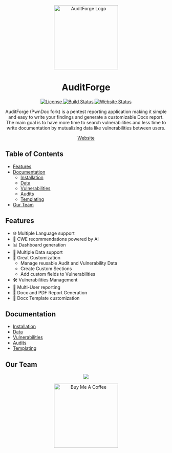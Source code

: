 <p align="center">
  <img src="https://auditforge.feriadesoftware.cl/logo.svg" alt="AuditForge Logo" width="200"/>
</p>

<h1 align="center">AuditForge</h1>

<p align="center">
  <a href="https://img.shields.io/github/license/caverav/auditforge">
    <img src="https://img.shields.io/github/license/caverav/auditforge" alt="License">
  </a>
  <a href="https://github.com/caverav/auditforge/actions/workflows/frontend.yml">
    <img src="https://github.com/caverav/auditforge/actions/workflows/frontend.yml/badge.svg" alt="Build Status">
  </a>
  <a href="https://img.shields.io/website-up-down-green-red/https/auditforge.feriadesoftware.cl.svg">
    <img src="https://img.shields.io/website-up-down-green-red/https/auditforge.feriadesoftware.cl.svg" alt="Website Status">
  </a>
</p>

<p align="center">
  AuditForge (PwnDoc fork) is a pentest reporting application making it simple and easy to write your findings and generate a customizable Docx report.  
  The main goal is to have more time to search vulnerabilities and less time to write documentation by mutualizing data like vulnerabilities between users.
</p>

<p align="center">
  <a href="https://auditforge.feriadesoftware.cl">Website</a>
</p>

## Table of Contents
- [Features](#features)
- [Documentation](#documentation)
  - [Installation](installation.md)
  - [Data](data.md)
  - [Vulnerabilities](vulnerabilities.md)
  - [Audits](audits.md)
  - [Templating](docxtemplate.md)
- [Our Team](#our-team)

## Features

- 🌐 Multiple Language support
- 🤖 CWE recommendations powered by AI
- 📊 Dashboard generation
- 📁 Multiple Data support
- 🎨 Great Customization
  - Manage reusable Audit and Vulnerability Data
  - Create Custom Sections
  - Add custom fields to Vulnerabilities
- 🛠️ Vulnerabilities Management
- 👥 Multi-User reporting
- 📄 Docx and PDF Report Generation
- 📝 Docx Template customization

## Documentation

- [Installation](installation.md)
- [Data](data.md)
- [Vulnerabilities](vulnerabilities.md)
- [Audits](audits.md)
- [Templating](docxtemplate.md)

## Our Team

<p align="center">
  <a href="https://github.com/caverav/auditforge/graphs/contributors">
    <img src="https://contrib.rocks/image?repo=caverav/auditforge" />
  </a>
</p>

<p align="center">
  <a href="https://www.buymeacoffee.com/auditforge" target="_blank">
    <img src="https://cdn.buymeacoffee.com/buttons/v2/default-yellow.png" alt="Buy Me A Coffee" width="200"/>
  </a>
</p>
